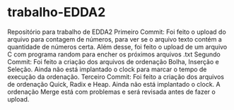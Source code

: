 # trabalho-EDDA2
Repositório para trabalho de EDDA2
Primeiro Commit:
  Foi feito o upload do arquivo para contagem de números, para ver se o arquivo texto contém a quantidade de números certa.
  Além desse, foi feito o upload de um arquivo C com programa random para encher os próximos arquivos .txt
Segundo Commit:
  Foi feito a criação dos arquivos de ordenação Bolha, Inserção e Seleção. Ainda não está implantado o clock para marcar o tempo de execução da ordenação.
Terceiro Commit:
  Foi feito a criação dos arquivos de ordenação Quick, Radix e Heap. Ainda não está implantado o clock.
  A ordenação Merge está com problemas e será revisada antes de fazer o upload.
